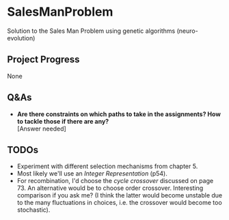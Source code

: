 # SalesManProblem
 Solution to the Sales Man Problem using genetic algorithms (neuro-evolution)

## Project Progress

None



## Q&As

* **Are there constraints on which paths to take in the assignments? How to tackle those if there are any?** <br> [Answer needed]



## TODOs

* Experiment with different selection mechanisms from chapter 5.
* Most likely we'll use an *Integer Representation* (p54).
* For recombination, I'd choose the *cycle crossover* discussed on page 73. An alternative would be to choose order crossover. Interesting comparison if you ask me? (I think the latter would become unstable due to the many fluctuations in choices, i.e. the crossover would become too stochastic).

